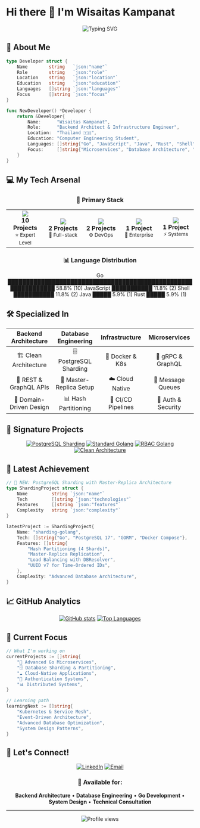 # Hi there 👋 I'm Wisaitas Kampanat

<div align="center">
  <img src="https://readme-typing-svg.herokuapp.com?font=Fira+Code&weight=600&size=28&pause=1000&color=00ADD8&center=true&vCenter=true&width=600&height=100&lines=Backend+Architect;Go+Enthusiast;Database+Engineer;Microservices+Developer;Infrastructure+Engineer" alt="Typing SVG" />
</div>

## 🚀 About Me

```go
type Developer struct {
    Name        string   `json:"name"`
    Role        string   `json:"role"`
    Location    string   `json:"location"`
    Education   string   `json:"education"`
    Languages   []string `json:"languages"`
    Focus       []string `json:"focus"`
}

func NewDeveloper() *Developer {
    return &Developer{
        Name:      "Wisaitas Kampanat",
        Role:      "Backend Architect & Infrastructure Engineer",
        Location:  "Thailand 🇹🇭",
        Education: "Computer Engineering Student",
        Languages: []string{"Go", "JavaScript", "Java", "Rust", "Shell"},
        Focus:     []string{"Microservices", "Database Architecture", "Clean Architecture", "DevOps"},
    }
}
```

## 💻 My Tech Arsenal

<div align="center">

### 🎯 Primary Stack
<table>
<tr>
<td align="center" width="120">
<img src="https://img.shields.io/badge/-Go-00ADD8?style=for-the-badge&logo=go&logoColor=white" />
<br><strong>10 Projects</strong>
<br><sub>⭐ Expert Level</sub>
</td>
<td align="center" width="120">
<img src="https://img.shields.io/badge/-JavaScript-F7DF1E?style=for-the-badge&logo=javascript&logoColor=black" />
<br><strong>2 Projects</strong>
<br><sub>🚀 Full-stack</sub>
</td>
<td align="center" width="120">
<img src="https://img.shields.io/badge/-Shell-89e051?style=for-the-badge&logo=powershell&logoColor=white" />
<br><strong>2 Projects</strong>
<br><sub>⚙️ DevOps</sub>
</td>
<td align="center" width="120">
<img src="https://img.shields.io/badge/-Java-ED8B00?style=for-the-badge&logo=java&logoColor=white" />
<br><strong>1 Project</strong>
<br><sub>🏢 Enterprise</sub>
</td>
<td align="center" width="120">
<img src="https://img.shields.io/badge/-Rust-000000?style=for-the-badge&logo=rust&logoColor=white" />
<br><strong>1 Project</strong>
<br><sub>⚡ Systems</sub>
</td>
</tr>
</table>

### 📊 Language Distribution
Go ██████████████████████████████████████████████████████████████ 58.8% (10)
JavaScript ███████████ 11.8% (2)
Shell ███████████ 11.8% (2)
Java █████ 5.9% (1)
Rust █████ 5.9% (1)

</div>

## 🛠️ Specialized In

<div align="center">

| **Backend Architecture** | **Database Engineering** | **Infrastructure** | **Microservices** |
|:------------------------:|:------------------------:|:------------------:|:------------------:|
| 🏗️ Clean Architecture | 🗄️ PostgreSQL Sharding | 🐳 Docker & K8s | 🔗 gRPC & GraphQL |
| 📡 REST & GraphQL APIs | 🔄 Master-Replica Setup | ☁️ Cloud Native | 📨 Message Queues |
| 🎯 Domain-Driven Design | 📊 Hash Partitioning | 🔧 CI/CD Pipelines | 🔐 Auth & Security |

</div>

## 🌟 Signature Projects

<div align="center">

[![PostgreSQL Sharding](https://github-readme-stats.vercel.app/api/pin/?username=wisaitas&repo=sharding-golang&theme=radical)](https://github.com/wisaitas/sharding-golang)
[![Standard Golang](https://github-readme-stats.vercel.app/api/pin/?username=wisaitas&repo=standard-golang&theme=radical)](https://github.com/wisaitas/standard-golang)
[![RBAC Golang](https://github-readme-stats.vercel.app/api/pin/?username=wisaitas&repo=rbac-golang&theme=radical)](https://github.com/wisaitas/rbac-golang)
[![Clean Architecture](https://github-readme-stats.vercel.app/api/pin/?username=wisaitas&repo=clean-arch-golang&theme=radical)](https://github.com/wisaitas/clean-arch-golang)

</div>

## 🎯 Latest Achievement

```go
// 🚀 NEW: PostgreSQL Sharding with Master-Replica Architecture
type ShardingProject struct {
    Name         string `json:"name"`
    Tech         []string `json:"technologies"`
    Features     []string `json:"features"`
    Complexity   string `json:"complexity"`
}

latestProject := ShardingProject{
    Name: "sharding-golang",
    Tech: []string{"Go", "PostgreSQL 17", "GORM", "Docker Compose"},
    Features: []string{
        "Hash Partitioning (4 Shards)",
        "Master-Replica Replication", 
        "Load Balancing with DBResolver",
        "UUID v7 for Time-Ordered IDs",
    },
    Complexity: "Advanced Database Architecture",
}
```

## 📈 GitHub Analytics

<div align="center">
  
[![GitHub stats](https://github-readme-stats.vercel.app/api?username=wisaitas&show_icons=true&theme=radical&count_private=true)](https://github.com/wisaitas)
[![Top Languages](https://github-readme-stats.vercel.app/api/top-langs/?username=wisaitas&layout=compact&theme=radical&count_private=true)](https://github.com/wisaitas)

</div>

## 🎯 Current Focus

```go
// What I'm working on
currentProjects := []string{
    "🚀 Advanced Go Microservices",
    "🗄️ Database Sharding & Partitioning",
    "☁️ Cloud-Native Applications", 
    "🔐 Authentication Systems",
    "📊 Distributed Systems",
}

// Learning path
learningNext := []string{
    "Kubernetes & Service Mesh",
    "Event-Driven Architecture", 
    "Advanced Database Optimization",
    "System Design Patterns",
}
```

## 🤝 Let's Connect!

<div align="center">

[![LinkedIn](https://img.shields.io/badge/-LinkedIn-0077B5?style=for-the-badge&logo=linkedin&logoColor=white)](https://www.linkedin.com/in/wisaitas-kampanat-ba8265233/)
[![Email](https://img.shields.io/badge/-Email-D14836?style=for-the-badge&logo=gmail&logoColor=white)](mailto:jiwwisaitad01@gmail.com)

### 💬 Available for:
**Backend Architecture** • **Database Engineering** • **Go Development** • **System Design** • **Technical Consultation**

</div>

---

<div align="center">
  <img src="https://komarev.com/ghpvc/?username=wisaitas&color=blueviolet&style=for-the-badge" alt="Profile views" />
</div>
